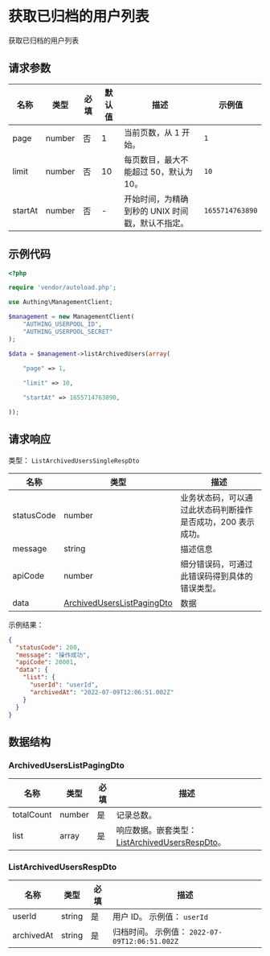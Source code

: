 # 获取已归档的用户列表

<!--
  警告⚠️：
  不要直接修改该文档，
  https://github.com/Authing/authing-docs-factory
  使用该项目进行生成
-->

<LastUpdated />

获取已归档的用户列表

## 请求参数

| 名称 | 类型 | 必填 | 默认值 | 描述 | 示例值 |
| ---- | ---- | ---- | ---- | ---- | ---- |
| page | number  | 否 | 1 | 当前页数，从 1 开始。  | `1` |
| limit | number  | 否 | 10 | 每页数目，最大不能超过 50，默认为 10。  | `10` |
| startAt | number  | 否 | - | 开始时间，为精确到秒的 UNIX 时间戳，默认不指定。  | `1655714763890` |


## 示例代码

```php
<?php

require 'vendor/autoload.php';

use Authing\ManagementClient;

$management = new ManagementClient(
    "AUTHING_USERPOOL_ID",
    "AUTHING_USERPOOL_SECRET"
);

$data = $management->listArchivedUsers(array(
  
    "page" => 1,

    "limit" => 10,

    "startAt" => 1655714763890,

));
```


## 请求响应

类型： `ListArchivedUsersSingleRespDto`

| 名称 | 类型 | 描述 |
| ---- | ---- | ---- |
| statusCode | number | 业务状态码，可以通过此状态码判断操作是否成功，200 表示成功。 |
| message | string | 描述信息 |
| apiCode | number | 细分错误码，可通过此错误码得到具体的错误类型。 |
| data | <a href="#ArchivedUsersListPagingDto">ArchivedUsersListPagingDto</a> | 数据 |



示例结果：

```json
{
  "statusCode": 200,
  "message": "操作成功",
  "apiCode": 20001,
  "data": {
    "list": {
      "userId": "userId",
      "archivedAt": "2022-07-09T12:06:51.002Z"
    }
  }
}
```

## 数据结构


### <a id="ArchivedUsersListPagingDto"></a> ArchivedUsersListPagingDto

| 名称 | 类型 | 必填 | 描述 |
| ---- |  ---- | ---- | ---- |
| totalCount | number | 是 | 记录总数。   |
| list | array | 是 | 响应数据。嵌套类型：<a href="#ListArchivedUsersRespDto">ListArchivedUsersRespDto</a>。   |


### <a id="ListArchivedUsersRespDto"></a> ListArchivedUsersRespDto

| 名称 | 类型 | 必填 | 描述 |
| ---- |  ---- | ---- | ---- |
| userId | string | 是 | 用户 ID。 示例值： `userId`  |
| archivedAt | string | 是 | 归档时间。 示例值： `2022-07-09T12:06:51.002Z`  |


